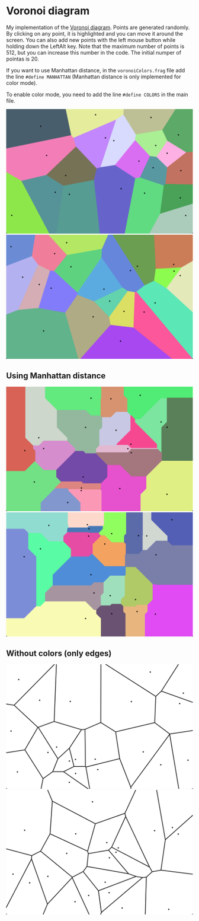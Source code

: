 # Voronoi diagram 
My implementation of the [Voronoi diagram](https://en.wikipedia.org/wiki/Voronoi_diagram). Points are generated randomly. By clicking on any point, it is highlighted and you can move it around the screen. You can also add new points with the left mouse button while holding down the LeftAlt key. Note that the maximum number of points is 512, but you can increase this number in the code. The initial numper of pointas is 20.

If you want to use Manhattan distance, in the ```voronoiColors.frag``` file add the line ```#define MANHATTAN``` (Manhattan distance is only implemented for color mode).

To enable color mode, you need to add the line ```#define COLORS``` in the main file.

![](/Images/Voronoi_Diagram_1.png)
![](/Images/Voronoi_Diagram_2.png)


## Using Manhattan distance
![](/Images/Voronoi_Diagram_Manhattan_1.png)
![](/Images/Voronoi_Diagram_Manhattan_2.png)


## Without colors (only edges)

![](/Images/Voronoi_Diagram_Edges_1.png)
![](/Images/Voronoi_Diagram_Edges_2.png)

